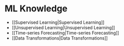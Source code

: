 # ML Knowledge

* [[Supervised Learning|Supervised Learning]]
* [[Unsupervised Learning|Unsupervised Learning]]
* [[Time-series Forecasting|Time-series Forecasting]]
* [[Data Transformations|Data Transformations]]